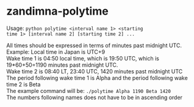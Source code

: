 <h1>zandimna-polytime</h1>

Usage:
<code>python polytime <interval name 1> <starting time 1> [interval name 2] [starting time 2] ...</code>

All times should be expressed in terms of minutes past midnight UTC.
<br>
Example:
Local time in Japan is UTC+9
<br>
Wake time 1 is 04:50 local time, which is 19:50 UTC, which is 19\*60+50=1190 minutes past 
midnight UTC.
<br>
Wake time 2 is 08:40 LT, 23:40 UTC, 1420 minutes past midnight UTC
<br>
The period following wake time 1 is Alpha and the period following wake time 2 is Beta
<br>
The example command will be:
<code>./polytime Alpha 1190 Beta 1420</code>
<br>
The numbers following names does not have to be in ascending order
